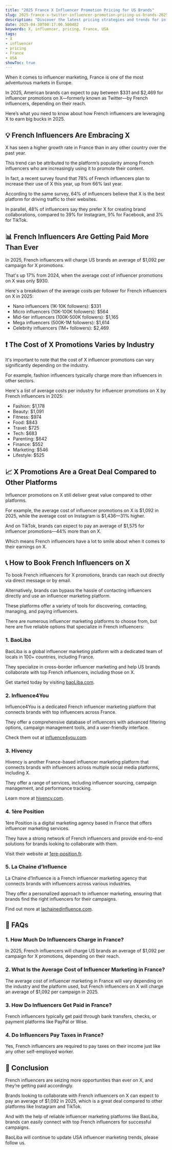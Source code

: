 ```yaml
---
title: "2025 France X Influencer Promotion Pricing for US Brands"
slug: 2025-france-x-twitter-influencer-promotion-pricing-us-brands-2025-04-30
description: "Discover the latest pricing strategies and trends for influencer promotions on X in France, tailored for US brands entering this lucrative market in 2025."
date: 2025-04-30T00:17:00.500482
keywords: X, influencer, pricing, France, USA
tags:
- X
- influencer
- pricing
- France
- USA
showToc: true
---
```


When it comes to influencer marketing, France is one of the most adventurous markets in Europe.

In 2025, American brands can expect to pay between $331 and $2,469 for influencer promotions on X—formerly known as Twitter—by French influencers, depending on their reach.

Here’s what you need to know about how French influencers are leveraging X to earn big bucks in 2025.


## 💡 French Influencers Are Embracing X

X has seen a higher growth rate in France than in any other country over the past year.

This trend can be attributed to the platform’s popularity among French influencers who are increasingly using it to promote their content.

In fact, a recent survey found that 78% of French influencers plan to increase their use of X this year, up from 66% last year.

According to the same survey, 64% of influencers believe that X is the best platform for driving traffic to their websites.

In parallel, 48% of influencers say they prefer X for creating brand collaborations, compared to 39% for Instagram, 9% for Facebook, and 3% for TikTok.


## 📊 French Influencers Are Getting Paid More Than Ever

In 2025, French influencers will charge US brands an average of $1,092 per campaign for X promotions.

That's up 17% from 2024, when the average cost of influencer promotions on X was only $930.

Here's a breakdown of the average costs per follower for French influencers on X in 2025:

- Nano influencers (1K-10K followers): $331
- Micro influencers (10K-100K followers): $564
- Mid-tier influencers (100K-500K followers): $1,165
- Mega influencers (500K-1M followers): $1,614
- Celebrity influencers (1M+ followers): $2,469


## ❗ The Cost of X Promotions Varies by Industry

It's important to note that the cost of X influencer promotions can vary significantly depending on the industry.

For example, fashion influencers typically charge more than influencers in other sectors.

Here's a list of average costs per industry for influencer promotions on X by French influencers in 2025:

- Fashion: $1,178
- Beauty: $1,091
- Fitness: $974
- Food: $843
- Travel: $725
- Tech: $683
- Parenting: $642
- Finance: $552
- Marketing: $546
- Lifestyle: $525


## 📈 X Promotions Are a Great Deal Compared to Other Platforms

Influencer promotions on X still deliver great value compared to other platforms.

For example, the average cost of influencer promotions on X is $1,092 in 2025, while the average cost on Instagram is $1,436—31% higher.

And on TikTok, brands can expect to pay an average of $1,575 for influencer promotions—44% more than on X.

Which means French influencers have a lot to smile about when it comes to their earnings on X.


## 📞 How to Book French Influencers on X

To book French influencers for X promotions, brands can reach out directly via direct message or by email.

Alternatively, brands can bypass the hassle of contacting influencers directly and use an influencer marketing platform.

These platforms offer a variety of tools for discovering, contacting, managing, and paying influencers.

There are numerous influencer marketing platforms to choose from, but here are five reliable options that specialize in French influencers:


### 1. BaoLiba

BaoLiba is a global influencer marketing platform with a dedicated team of locals in 100+ countries, including France.

They specialize in cross-border influencer marketing and help US brands collaborate with top French influencers, including those on X.

Get started today by visiting [baoLiba.com](https://baoliba.com).


### 2. Influence4You

Influence4You is a dedicated French influencer marketing platform that connects brands with top influencers across France.

They offer a comprehensive database of influencers with advanced filtering options, campaign management tools, and a user-friendly interface.

Check them out at [influence4you.com](https://influence4you.com).


### 3. Hivency

Hivency is another France-based influencer marketing platform that connects brands with influencers across multiple social media platforms, including X.

They offer a range of services, including influencer sourcing, campaign management, and performance tracking.

Learn more at [hivency.com](https://hivency.com).


### 4. 1ère Position

1ère Position is a digital marketing agency based in France that offers influencer marketing services.

They have a strong network of French influencers and provide end-to-end solutions for brands looking to collaborate with them.

Visit their website at [1ere-position.fr](https://1ere-position.fr).


### 5. La Chaine d’Influence

La Chaine d’Influence is a French influencer marketing agency that connects brands with influencers across various industries.

They offer a personalized approach to influencer marketing, ensuring that brands find the right influencers for their campaigns.

Find out more at [lachainedinfluence.com](https://lachainedinfluence.com).


## 🤔 FAQs

### 1. How Much Do Influencers Charge in France?

In 2025, French influencers will charge US brands an average of $1,092 per campaign for X promotions, depending on their reach.

### 2. What Is the Average Cost of Influencer Marketing in France?

The average cost of influencer marketing in France will vary depending on the industry and the platform used, but French influencers on X will charge an average of $1,092 per campaign in 2025.


### 3. How Do Influencers Get Paid in France?

French influencers typically get paid through bank transfers, checks, or payment platforms like PayPal or Wise.

### 4. Do Influencers Pay Taxes in France?

Yes, French influencers are required to pay taxes on their income just like any other self-employed worker.


## 👏 Conclusion

French influencers are seizing more opportunities than ever on X, and they’re getting paid accordingly.

Brands looking to collaborate with French influencers on X can expect to pay an average of $1,092 in 2025, which is a great deal compared to other platforms like Instagram and TikTok.

And with the help of reliable influencer marketing platforms like BaoLiba, brands can easily connect with top French influencers for successful campaigns.

BaoLiba will continue to update USA influencer marketing trends, please follow us.
